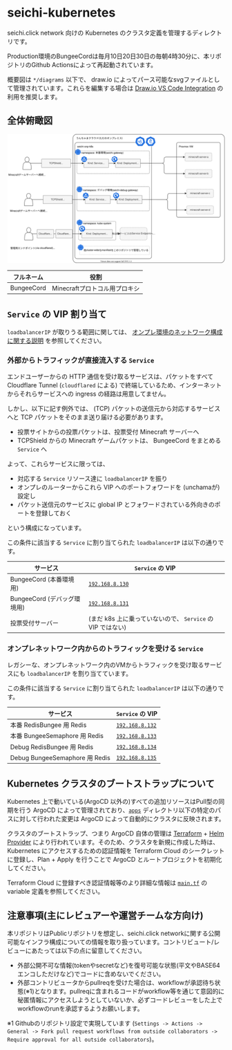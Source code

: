 # seichi-kubernetes

seichi.click network 向けの Kubernetes のクラスタ定義を管理するディレクトリです。

Production環境のBungeeCordは毎月10日20日30日の毎朝4時30分に、本リポジトリのGithub Actionsによって再起動されています。

概要図は `*/diagrams` 以下で、 draw.io によってパース可能なsvgファイルとして管理されています。これらを編集する場合は [Draw.io VS Code Integration](https://github.com/hediet/vscode-drawio) の利用を推奨します。

## 全体俯瞰図

![概要図](./diagrams/seichi-network-infrastructure.drawio.svg)

| フルネーム  | 役割                                                                           | 
| ----------- | ------------------------------------------------------------------------------ | 
|  BungeeCord | Minecraftプロトコル用プロキシ                                                  | 

## `Service` の VIP 割り当て

`loadbalancerIP` が取りうる範囲に関しては、 [オンプレ環境のネットワーク構成に関する説明](https://github.com/GiganticMinecraft/seichi_infra/tree/83e996ec845ea2cd73d9cea391cd02a03435dbd8/seichi-onp-k8s/cluster-boot-up#%E3%83%8D%E3%83%83%E3%83%88%E3%83%AF%E3%83%BC%E3%82%AF) を参照してください。

### 外部からトラフィックが直接流入する `Service`

エンドユーザーからの HTTP 通信を受け取るサービスは、パケットをすべて Cloudflare Tunnel (`cloudflared` による) で終端しているため、インターネットからそれらサービスへの ingress の経路は用意してません。

しかし、以下に記す例外では、 (TCP) パケットの送信元から対応するサービスへと
TCP パケットをそのまま送り届ける必要があります。

 - 投票サイトからの投票パケットは、投票受付 Minecraft サーバーへ
 - TCPShield からの Minecraft ゲームパケットは、 BungeeCord をまとめる `Service` へ

よって、これらサービスに限っては、

 - 対応する `Service` リソース達に `loadbalancerIP` を振り
 - オンプレのルーターからこれら VIP へのポートフォワードを (unchamaが) 設定し
 - パケット送信元のサービスに global IP とフォワードされている外向きのポートを登録しておく
 
という構成になっています。

この条件に該当する `Service` に割り当てられた `loadbalancerIP` は以下の通りです。

| サービス                     | `Service` の VIP                                            | 
| ---------------------------- | ----------------------------------------------------------- | 
|  BungeeCord (本番環境用)     | [`192.168.8.130`](https://github.com/GiganticMinecraft/seichi_infra/blob/83e996ec845ea2cd73d9cea391cd02a03435dbd8/seichi-onp-k8s/manifests/seichi-kubernetes/apps/seichi-gateway/bungeecord/service-bungeecord-loadbalancer.yaml#L8) | 
|  BungeeCord (デバッグ環境用) | [`192.168.8.131`](https://github.com/GiganticMinecraft/seichi_infra/blob/83e996ec845ea2cd73d9cea391cd02a03435dbd8/seichi-onp-k8s/manifests/seichi-kubernetes/apps/seichi-debug-gateway/bungeecord/service-bungeecord-loadbalancer.yaml#L8) | 
|  投票受付サーバー            | (まだ k8s 上に乗っていないので、 `Service` の VIP ではない) |

### オンプレネットワーク内からのトラフィックを受ける `Service`

レガシーな、オンプレネットワーク内のVMからトラフィックを受け取るサービスにも `loadbalancerIP` を割り当てています。

この条件に該当する `Service` に割り当てられた `loadbalancerIP` は以下の通りです。

| サービス                       | `Service` の VIP                                            | 
| ------------------------------ | ----------------------------------------------------------- | 
| 本番 RedisBungee 用 Redis      | [`192.168.8.132`](https://github.com/GiganticMinecraft/seichi_infra/blob/fc00e4f9b755798ed2fcd80c76b68dac49c3dc16/seichi-onp-k8s/manifests/seichi-kubernetes/apps/seichi-minecraft/redisbungee-redis.yaml#L24) |
| 本番 BungeeSemaphore 用 Redis  | [`192.168.8.133`](https://github.com/GiganticMinecraft/seichi_infra/blob/fc00e4f9b755798ed2fcd80c76b68dac49c3dc16/seichi-onp-k8s/manifests/seichi-kubernetes/apps/seichi-minecraft/bungeesemaphore-redis.yaml#L24) |
| Debug RedisBungee 用 Redis     | [`192.168.8.134`](https://github.com/GiganticMinecraft/seichi_infra/blob/fc00e4f9b755798ed2fcd80c76b68dac49c3dc16/seichi-onp-k8s/manifests/seichi-kubernetes/apps/seichi-debug-minecraft/redisbungee-redis.yaml#L24) |
| Debug BungeeSemaphore 用 Redis | [`192.168.8.135`](https://github.com/GiganticMinecraft/seichi_infra/blob/fc00e4f9b755798ed2fcd80c76b68dac49c3dc16/seichi-onp-k8s/manifests/seichi-kubernetes/apps/seichi-debug-minecraft/bungeesemaphore-redis.yaml#L24) |


## Kubernetes クラスタのブートストラップについて

Kubernetes 上で動いている(ArgoCD 以外の)すべての追加リソースはPull型の同期を行う ArgoCD によって管理されており、[`apps`](./apps/) ディレクトリ以下の特定のパスに対して行われた変更は ArgoCD によって自動的にクラスタに反映されます。

クラスタのブートストラップ、つまり ArgoCD 自体の管理は [Terraform](../../../terraform/) + [Helm Provider](https://registry.terraform.io/providers/hashicorp/helm/latest/docs) により行われています。そのため、クラスタを新規に作成した時は、Kubernetes にアクセスするための認証情報を Terraform Cloud のシークレットに登録し、Plan + Apply を行うことで ArgoCD とルートプロジェクトを初期化してください。

Terraform Cloud に登録すべき認証情報等のより詳細な情報は [`main.tf`](../../../terraform/main.tf) の variable 定義を参照してください。

## 注意事項(主にレビュアーや運営チームな方向け)
本リポジトリはPublicリポジトリを想定し、seichi.click networkに関する公開可能なインフラ構成についての情報を取り扱っています。コントリビュート/レビューにあたっては以下の点に留意してください。

  - 外部公開不可な情報(tokenやsecretなど)を復号可能な状態(平文やBASE64エンコしただけなど)でコードに含めないでください。
  - 外部コントリビュータからpullreqを受けた場合は、workflowが承認待ち状態(※1)となります。pullreqに含まれるコードがworkflow等を通じて意図的に秘匿情報にアクセスしようとしていないか、必ずコードレビューをした上でworkflowのrunを承認するようお願いします。

※1 Githubのリポジトリ設定で実現しています (`Settings -> Actions -> General -> Fork pull request workflows from outside collaborators -> Require approval for all outside collaborators`)。
